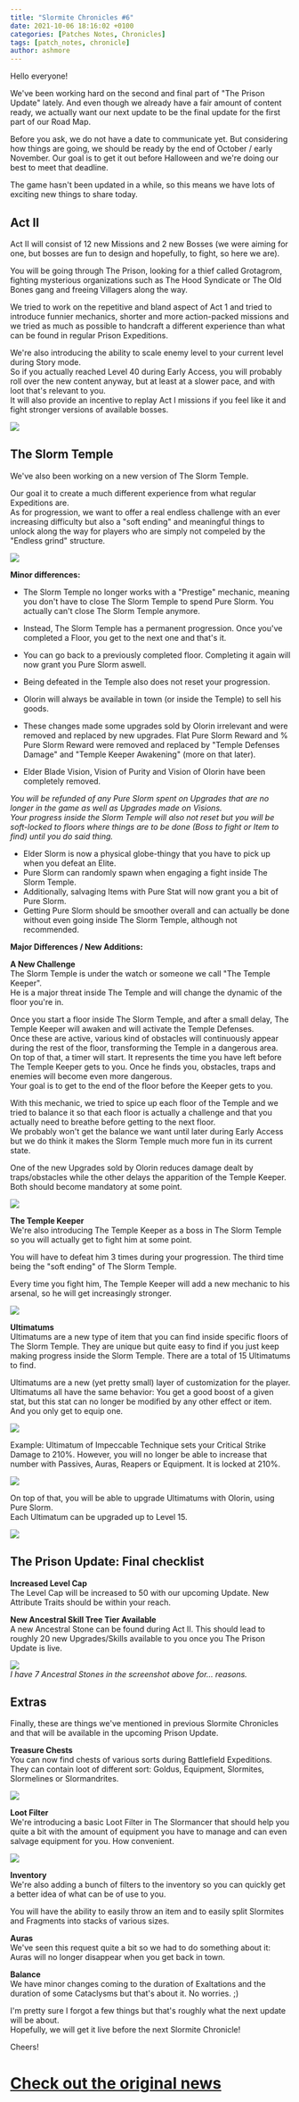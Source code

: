 ```yaml
---
title: "Slormite Chronicles #6"
date: 2021-10-06 18:16:02 +0100
categories: [Patches Notes, Chronicles]
tags: [patch_notes, chronicle]
author: ashmore
---
```

Hello everyone!  
  
We've been working hard on the second and final part of "The Prison Update" lately. And even though we already have a fair amount of content ready, we actually want our next update to be the final update for the first part of our Road Map.  
  
Before you ask, we do not have a date to communicate yet. But considering how things are going, we should be ready by the end of October / early November. Our goal is to get it out before Halloween and we're doing our best to meet that deadline.  
  
The game hasn't been updated in a while, so this means we have lots of exciting new things to share today.  
  

Act II
------

  
Act II will consist of 12 new Missions and 2 new Bosses (we were aiming for one, but bosses are fun to design and hopefully, to fight, so here we are).  
  
You will be going through The Prison, looking for a thief called Grotagrom, fighting mysterious organizations such as The Hood Syndicate or The Old Bones gang and freeing Villagers along the way.  
  
We tried to work on the repetitive and bland aspect of Act 1 and tried to introduce funnier mechanics, shorter and more action-packed missions and we tried as much as possible to handcraft a different experience than what can be found in regular Prison Expeditions.  
  
We're also introducing the ability to scale enemy level to your current level during Story mode.   
So if you actually reached Level 40 during Early Access, you will probably roll over the new content anyway, but at least at a slower pace, and with loot that's relevant to you.   
It will also provide an incentive to replay Act I missions if you feel like it and fight stronger versions of available bosses.  
  
![](/assets/patch_notes/eGA8ZGI)  
  

The Slorm Temple
----------------

  
We've also been working on a new version of The Slorm Temple.  
  
Our goal it to create a much different experience from what regular Expeditions are.  
As for progression, we want to offer a real endless challenge with an ever increasing difficulty but also a "soft ending" and meaningful things to unlock along the way for players who are simply not compeled by the "Endless grind" structure.  
  
  
![](/assets/patch_notes/q199KWj)  
  
**Minor differences:**  

* The Slorm Temple no longer works with a "Prestige" mechanic, meaning you don't have to close The Slorm Temple to spend Pure Slorm. You actually can't close The Slorm Temple anymore.
* Instead, The Slorm Temple has a permanent progression. Once you've completed a Floor, you get to the next one and that's it.
* You can go back to a previously completed floor. Completing it again will now grant you Pure Slorm aswell.
* Being defeated in the Temple also does not reset your progression.
* Olorin will always be available in town (or inside the Temple) to sell his goods.

  

* These changes made some upgrades sold by Olorin irrelevant and were removed and replaced by new upgrades.
Flat Pure Slorm Reward and % Pure Slorm Reward were removed and replaced by "Temple Defenses Damage" and "Temple Keeper Awakening" (more on that later).  
* Elder Blade Vision, Vision of Purity and Vision of Olorin have been completely removed.

  
*You will be refunded of any Pure Slorm spent on Upgrades that are no longer in the game as well as Upgrades made on Visions.  
Your progress inside the Slorm Temple will also not reset but you will be soft-locked to floors where things are to be done (Boss to fight or Item to find) until you do said thing.*  
  

* Elder Slorm is now a physical globe-thingy that you have to pick up when you defeat an Elite.
* Pure Slorm can randomly spawn when engaging a fight inside The Slorm Temple.
* Additionally, salvaging Items with Pure Stat will now grant you a bit of Pure Slorm.
* Getting Pure Slorm should be smoother overall and can actually be done without even going inside The Slorm Temple, although not recommended.

  
  
**Major Differences / New Additions:**  
  
**A New Challenge**   
The Slorm Temple is under the watch or someone we call "The Temple Keeper".  
He is a major threat inside The Temple and will change the dynamic of the floor you're in.  
  
Once you start a floor inside The Slorm Temple, and after a small delay, The Temple Keeper will awaken and will activate the Temple Defenses.  
Once these are active, various kind of obstacles will continuously appear during the rest of the floor, transforming the Temple in a dangerous area.   
On top of that, a timer will start. It represents the time you have left before The Temple Keeper gets to you. Once he finds you, obstacles, traps and enemies will become even more dangerous.  
Your goal is to get to the end of the floor before the Keeper gets to you.  
  
With this mechanic, we tried to spice up each floor of the Temple and we tried to balance it so that each floor is actually a challenge and that you actually need to breathe before getting to the next floor.  
We probably won't get the balance we want until later during Early Access but we do think it makes the Slorm Temple much more fun in its current state.  
  
One of the new Upgrades sold by Olorin reduces damage dealt by traps/obstacles while the other delays the apparition of the Temple Keeper. Both should become mandatory at some point.  
  
![](/assets/patch_notes/IZqKREh)  
  
**The Temple Keeper**  
We're also introducing The Temple Keeper as a boss in The Slorm Temple so you will actually get to fight him at some point.  
  
You will have to defeat him 3 times during your progression. The third time being the "soft ending" of The Slorm Temple.  
  
Every time you fight him, The Temple Keeper will add a new mechanic to his arsenal, so he will get increasingly stronger.  
  
![](/assets/patch_notes/jDtbTXy)  
  
**Ultimatums**  
Ultimatums are a new type of item that you can find inside specific floors of The Slorm Temple. They are unique but quite easy to find if you just keep making progress inside the Slorm Temple. There are a total of 15 Ultimatums to find.  
  
Ultimatums are a new (yet pretty small) layer of customization for the player.  
Ultimatums all have the same behavior: You get a good boost of a given stat, but this stat can no longer be modified by any other effect or item.  
And you only get to equip one.  
  
![](/assets/patch_notes/5exEDtg)  
  
Example: Ultimatum of Impeccable Technique sets your Critical Strike Damage to 210%. However, you will no longer be able to increase that number with Passives, Auras, Reapers or Equipment. It is locked at 210%.  
  
![](/assets/patch_notes/Wx0zseG)  
  
On top of that, you will be able to upgrade Ultimatums with Olorin, using Pure Slorm.   
Each Ultimatum can be upgraded up to Level 15.  
  
![](/assets/patch_notes/Wx0zseG)  
  

The Prison Update: Final checklist
----------------------------------

  
**Increased Level Cap**  
The Level Cap will be increased to 50 with our upcoming Update. New Attribute Traits should be within your reach.  
  
**New Ancestral Skill Tree Tier Available**  
A new Ancestral Stone can be found during Act II. This should lead to roughly 20 new Upgrades/Skills available to you once you The Prison Update is live.  
  
![](/assets/patch_notes/pAKHUuR)  
*I have 7 Ancestral Stones in the screenshot above for… reasons.*  
  

Extras
------

  
Finally, these are things we've mentioned in previous Slormite Chronicles and that will be available in the upcoming Prison Update.  
  
**Treasure Chests**  
You can now find chests of various sorts during Battlefield Expeditions.   
They can contain loot of different sort: Goldus, Equipment, Slormites, Slormelines or Slormandrites.  
  
![](/assets/patch_notes/7e50aa57e17d7afba0cce7ff86e5502c9248172e)  
  
**Loot Filter**  
We're introducing a basic Loot Filter in The Slormancer that should help you quite a bit with the amount of equipment you have to manage and can even salvage equipment for you. How convenient.  
  
![](/assets/patch_notes/7f53e0737c3324529a0c1d305473f70f0a13a073)  
  
**Inventory**  
We're also adding a bunch of filters to the inventory so you can quickly get a better idea of what can be of use to you.  
  
You will have the ability to easily throw an item and to easily split Slormites and Fragments into stacks of various sizes.   
  
**Auras**  
We've seen this request quite a bit so we had to do something about it: Auras will no longer disappear when you get back in town.   
  
**Balance**  
We have minor changes coming to the duration of Exaltations and the duration of some Cataclysms but that's about it. No worries. ;)  
  
I'm pretty sure I forgot a few things but that's roughly what the next update will be about.  
Hopefully, we will get it live before the next Slormite Chronicle!  
  
Cheers!  
  
  
  
  

# <a href="https://steamstore-a.akamaihd.net/news/externalpost/steam_community_announcements/4069556867201109150" target="_blank">Check out the original news</a>